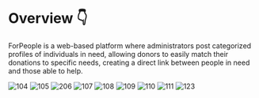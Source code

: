  # Overview 👇
ForPeople is a web-based platform where administrators post categorized profiles of individuals in need, allowing donors to easily match their donations to specific needs, creating a direct link
between people in need and those able to help.


![104](https://github.com/user-attachments/assets/62e2e9c5-749b-4d0a-be71-26661a78ac83)
![105](https://github.com/user-attachments/assets/36f83660-1bc3-43ac-9c55-4a39a528c7c9)
![206](https://github.com/user-attachments/assets/e08abfb7-4315-4101-a805-d5d050d59592)
![107](https://github.com/user-attachments/assets/50cb6c8f-fa13-44e0-9bd5-4e1c604164f9)
![108](https://github.com/user-attachments/assets/ef1af81a-e2c3-40f1-9d47-61e9944b8b6f)
![109](https://github.com/user-attachments/assets/52df3a30-a56d-4f12-b843-6dab4f36013c)
![110](https://github.com/user-attachments/assets/e9a521cb-8f25-4e68-91a6-b63cd0c92f91)
![111](https://github.com/user-attachments/assets/6b66d1a4-3d52-4b72-beea-4697bb0f47f6)
![123](https://github.com/user-attachments/assets/3f6c44bd-152d-47ad-b71b-0acea95957ce)
